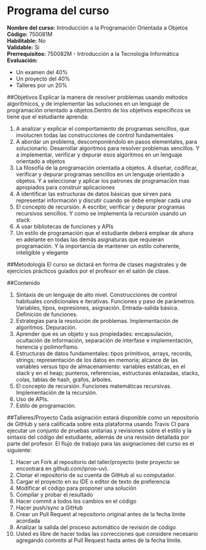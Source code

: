 # Programa del curso
**Nombre del curso:** Introducción a la Programación Orientada a Objetos  
**Código:** 750081M  
**Habilitable:** No   
**Validable:** Si  
**Prerrequisitos:** 750082M - Introducción a la Tecnología Informática  
**Evaluación:**  
  * Un examen del 40%
  * Un proyecto del 40%
  * Talleres por un 20%  


##Objetivos
Explicar la manera de resolver problemas usando métodos algorítmicos, y de implementar las soluciones en un lenguaje de programación orientado a objetos.Dentro de los objetivos específicos se tiene que el estudiante aprenda:  

1.  A analizar y explicar el comportamiento de programas sencillos, que involucren todas las construcciones de control fundamentales
2.  A abordar un problema, descomponiéndolo en pasos elementales, para solucionarlo. Desarrollar algoritmos para resolver problemas sencillos. Y a implementar, verificar y depurar esos algoritmos en un lenguaje orientado a objetos
3.  La filosofía de la programación orientada a objetos. A diseñar, codificar, verificar y depurar programas sencillos en un lenguaje orientado a objetos. Y a seleccionar y aplicar los patrones de programación mas apropiados para construir aplicaciones
4.  A identificar las estructuras de datos básicas que sirven para representar información y discutir cuando se debe emplear cada una
5.  El concepto de recursión. A escribir, verificar y depurar programas recursivos sencillos. Y como se implementa la recursión usando un stack
6.  A usar bibliotecas de funciones y APIs
7.  Un estilo de programación que el estudiante deberá emplear de ahora en adelante en todas las demás asignaturas que requieran programación. Y la importancia de mantener un estilo coherente, inteligible y elegante

##Metodología
El curso se dictará en forma de clases magistrales y de ejercicios prácticos guiados por el profesor en el salón de clase.

##Contenido
1. Sintaxis de un lenguaje de alto nivel. Construcciones de control habituales condicionales e iterativas. Funciones y paso de parámetros. Variables, tipos, expresiones, asignación. Entrada-salida básica. Definición de funciones.  
2. Estrategias para la resolución de problemas. Implementación de algoritmos. Depuración.  
3. Aprender que es un objeto y sus propiedades: encapsulación, ocultación de información, separación de interfase e implementación, herencia y polimorfismo.  
4. Estructuras de datos fundamentales: tipos primitivos, arrays, records, strings; representación de los datos en memoria; alcance de las variables versus tipo de almacenamiento: variables estáticas, en el stack y en el heap; punteros, referencias, estructuras enlazadas, stacks, colas, tablas de hash, grafos, árboles.  
5. El concepto de recursión. Funciones matemáticas recursivas. Implementación de la recursión.  
6. Uso de APIs.  
7. Estilo de programación.

##Talleres/Proyecto
Cada asignación estará disponible como un repositorio de GitHub y será calificada sobre esta plataforma usando Travis CI para ejecutar un conjunto de pruebas unitarias y revisiones sobre el estilo y la sintaxis del código del estudiante, además de una revisión detallada por parte del profesor. El flujo de trabajo para las asignaciones del curso es el siguiente:


1. Hacer un Fork al repositorio del taller/proyecto (este proyecto se encontrará en github.com/iproo-uv).
2. Clonar el repositorio de su cuenta de GitHub al su computador.
3. Cargar el proyecto en su IDE o editor de texto de preferencia
4. Modificar el código para proponer una solución
5. Compilar y probar el resultado
6. Hacer commit a todos los cambios en el código
7. Hacer push/sync a GitHub
8. Crear un Pull Request al repositorio original antes de la fecha límite acordada
9. Analizar la salida del proceso automático de revisión de código
10. Usted es libre de hacer todas las correcciones que considere necesario agregando commits al Pull Request hasta antes de la fecha límite.



